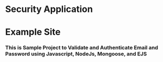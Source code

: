 # Security Application

# Example Site

### This is Sample Project to Validate and Authenticate Email and Password using Javascript, NodeJs, Mongoose, and EJS

